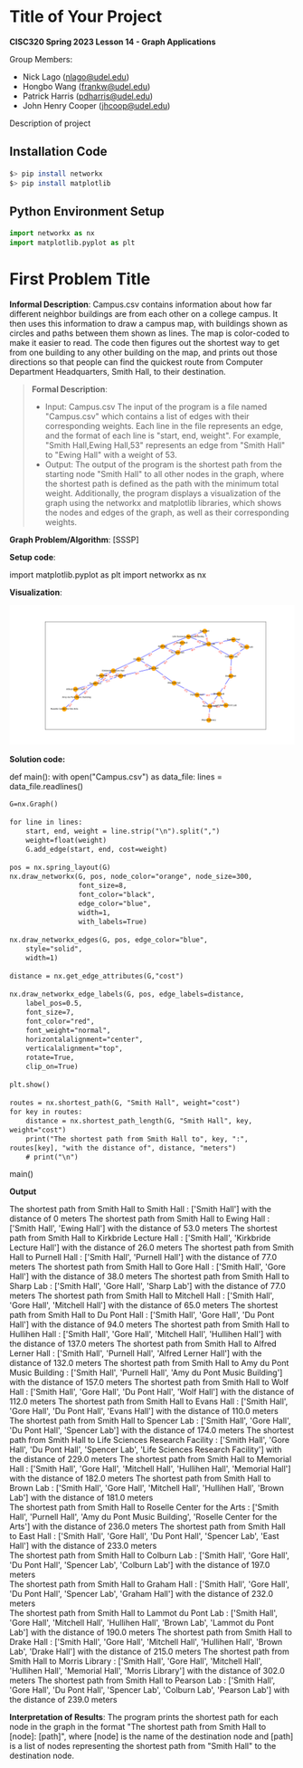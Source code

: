 # Title of Your Project

**CISC320 Spring 2023 Lesson 14 - Graph Applications**

Group Members:
* Nick Lago (nlago@udel.edu)
* Hongbo Wang (frankw@udel.edu)
* Patrick Harris (pdharris@udel.edu)
* John Henry Cooper (jhcoop@udel.edu)

Description of project

## Installation Code

```sh
$> pip install networkx
$> pip install matplotlib
```

## Python Environment Setup

```python
import networkx as nx
import matplotlib.pyplot as plt
```

# First Problem Title

**Informal Description**: 
Campus.csv contains information about how far different neighbor buildings are from each other on a college campus. It then uses this information to draw a campus map, with buildings shown as circles and paths between them shown as lines. The map is color-coded to make it easier to read. The code then figures out the shortest way to get from one building to any other building on the map, and prints out those directions so that people can find the quickest route from Computer Department Headquarters, Smith Hall, to their destination.

> **Formal Description**:
>  * Input: Campus.csv
            The input of the program is a file named "Campus.csv" which contains a list of edges with their corresponding weights. Each line in the file represents an edge, and the format of each line is "start, end, weight". For example, "Smith Hall,Ewing Hall,53" represents an edge from "Smith Hall" to "Ewing Hall" with a weight of 53.
>  * Output: 
            The output of the program is the shortest path from the starting node "Smith Hall" to all other nodes in the graph, where the shortest path is defined as the path with the minimum total weight.
            Additionally, the program displays a visualization of the graph using the networkx and matplotlib libraries, which shows the nodes and edges of the graph, as well as their corresponding weights.

**Graph Problem/Algorithm**: [SSSP] 


**Setup code**:

import matplotlib.pyplot as plt 
import networkx as nx

**Visualization**:

![Image goes here](Campus_Map.png)

**Solution code:**

def main():
    with open("Campus.csv") as data_file:
        lines = data_file.readlines()

    G=nx.Graph()

    for line in lines:
        start, end, weight = line.strip("\n").split(",")
        weight=float(weight)
        G.add_edge(start, end, cost=weight)

    pos = nx.spring_layout(G)
    nx.draw_networkx(G, pos, node_color="orange", node_size=300,
                     font_size=8,
                     font_color="black",
                     edge_color="blue",
                     width=1,
                     with_labels=True)
    
    nx.draw_networkx_edges(G, pos, edge_color="blue",
        style="solid", 
        width=1)

    distance = nx.get_edge_attributes(G,"cost")

    nx.draw_networkx_edge_labels(G, pos, edge_labels=distance,
        label_pos=0.5, 
        font_size=7,
        font_color="red",
        font_weight="normal",
        horizontalalignment="center", 
        verticalalignment="top",
        rotate=True, 
        clip_on=True)
    
    plt.show()

    routes = nx.shortest_path(G, "Smith Hall", weight="cost")
    for key in routes:
        distance = nx.shortest_path_length(G, "Smith Hall", key, weight="cost")
        print("The shortest path from Smith Hall to", key, ":", routes[key], "with the distance of", distance, "meters")
        # print("\n")


main()

**Output**

The shortest path from Smith Hall to Smith Hall : ['Smith Hall'] with the distance of 0 meters
The shortest path from Smith Hall to Ewing Hall : ['Smith Hall', 'Ewing Hall'] with the distance of 53.0 meters
The shortest path from Smith Hall to Kirkbride Lecture Hall : ['Smith Hall', 'Kirkbride Lecture Hall'] with the distance of 26.0 meters
The shortest path from Smith Hall to Purnell Hall : ['Smith Hall', 'Purnell Hall'] with the distance of 77.0 meters
The shortest path from Smith Hall to Gore Hall : ['Smith Hall', 'Gore Hall'] with the distance of 38.0 meters
The shortest path from Smith Hall to Sharp Lab : ['Smith Hall', 'Gore Hall', 'Sharp Lab'] with the distance of 77.0 meters
The shortest path from Smith Hall to Mitchell Hall : ['Smith Hall', 'Gore Hall', 'Mitchell Hall'] with the distance of 65.0 meters
The shortest path from Smith Hall to Du Pont Hall : ['Smith Hall', 'Gore Hall', 'Du Pont Hall'] with the distance of 94.0 meters
The shortest path from Smith Hall to Hullihen Hall : ['Smith Hall', 'Gore Hall', 'Mitchell Hall', 'Hullihen Hall'] with the distance of 137.0 meters
The shortest path from Smith Hall to Alfred Lerner Hall : ['Smith Hall', 'Purnell Hall', 'Alfred Lerner Hall'] with the distance of 132.0 meters
The shortest path from Smith Hall to Amy du Pont Music Building : ['Smith Hall', 'Purnell Hall', 'Amy du Pont Music Building'] with the distance of 157.0 meters
The shortest path from Smith Hall to Wolf Hall : ['Smith Hall', 'Gore Hall', 'Du Pont Hall', 'Wolf Hall'] with the distance of 112.0 meters
The shortest path from Smith Hall to Evans Hall : ['Smith Hall', 'Gore Hall', 'Du Pont Hall', 'Evans Hall'] with the distance of 110.0 meters
The shortest path from Smith Hall to Spencer Lab : ['Smith Hall', 'Gore Hall', 'Du Pont Hall', 'Spencer Lab'] with the distance of 174.0 meters
The shortest path from Smith Hall to Life Sciences Research Facility : ['Smith Hall', 'Gore Hall', 'Du Pont Hall', 'Spencer Lab', 'Life Sciences Research Facility'] with the distance of 229.0 meters
The shortest path from Smith Hall to Memorial Hall : ['Smith Hall', 'Gore Hall', 'Mitchell Hall', 'Hullihen Hall', 'Memorial Hall'] with the distance of 182.0 meters
The shortest path from Smith Hall to Brown Lab : ['Smith Hall', 'Gore Hall', 'Mitchell Hall', 'Hullihen Hall', 'Brown Lab'] with the distance of 181.0 meters   
The shortest path from Smith Hall to Roselle Center for the Arts : ['Smith Hall', 'Purnell Hall', 'Amy du Pont Music Building', 'Roselle Center for the Arts'] with the distance of 236.0 meters
The shortest path from Smith Hall to East Hall : ['Smith Hall', 'Gore Hall', 'Du Pont Hall', 'Spencer Lab', 'East Hall'] with the distance of 233.0 meters      
The shortest path from Smith Hall to Colburn Lab : ['Smith Hall', 'Gore Hall', 'Du Pont Hall', 'Spencer Lab', 'Colburn Lab'] with the distance of 197.0 meters  
The shortest path from Smith Hall to Graham Hall : ['Smith Hall', 'Gore Hall', 'Du Pont Hall', 'Spencer Lab', 'Graham Hall'] with the distance of 232.0 meters  
The shortest path from Smith Hall to Lammot du Pont Lab : ['Smith Hall', 'Gore Hall', 'Mitchell Hall', 'Hullihen Hall', 'Brown Lab', 'Lammot du Pont Lab'] with the distance of 190.0 meters
The shortest path from Smith Hall to Drake Hall : ['Smith Hall', 'Gore Hall', 'Mitchell Hall', 'Hullihen Hall', 'Brown Lab', 'Drake Hall'] with the distance of 215.0 meters
The shortest path from Smith Hall to Morris Library : ['Smith Hall', 'Gore Hall', 'Mitchell Hall', 'Hullihen Hall', 'Memorial Hall', 'Morris Library'] with the distance of 302.0 meters
The shortest path from Smith Hall to Pearson Lab : ['Smith Hall', 'Gore Hall', 'Du Pont Hall', 'Spencer Lab', 'Colburn Lab', 'Pearson Lab'] with the distance of 239.0 meters


**Interpretation of Results**:
    The program prints the shortest path for each node in the graph in the format "The shortest path from Smith Hall to [node]: [path]", where [node] is the name of the destination node and [path] is a list of nodes representing the shortest path from "Smith Hall" to the destination node.